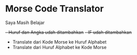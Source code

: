 # Morse Code Translator

Saya Masih Belajar

<del>- Huruf dan Angka udah ditambahkan</del>
<del>- IF udah ditambahkan</del>
- Translate dari Kode Morse ke Huruf Alphabet
- Translate dari Huruf Alphabet ke Kode Morse
